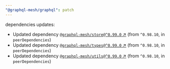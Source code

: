 ```yaml
---
"@graphql-mesh/graphql": patch
---
```

dependencies updates:
  - Updated dependency [`@graphql-mesh/store@^0.99.0` ↗︎](https://www.npmjs.com/package/@graphql-mesh/store/v/0.99.0) (from `^0.98.10`, in `peerDependencies`)
  - Updated dependency [`@graphql-mesh/types@^0.99.0` ↗︎](https://www.npmjs.com/package/@graphql-mesh/types/v/0.99.0) (from `^0.98.10`, in `peerDependencies`)
  - Updated dependency [`@graphql-mesh/utils@^0.99.0` ↗︎](https://www.npmjs.com/package/@graphql-mesh/utils/v/0.99.0) (from `^0.98.10`, in `peerDependencies`)
